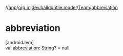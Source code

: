 //[app](../../../index.md)/[org.mjdev.balldontlie.model](../index.md)/[Team](index.md)/[abbreviation](abbreviation.md)

# abbreviation

[androidJvm]\
val [abbreviation](abbreviation.md): [String](https://kotlinlang.org/api/latest/jvm/stdlib/kotlin/-string/index.html)? = null
